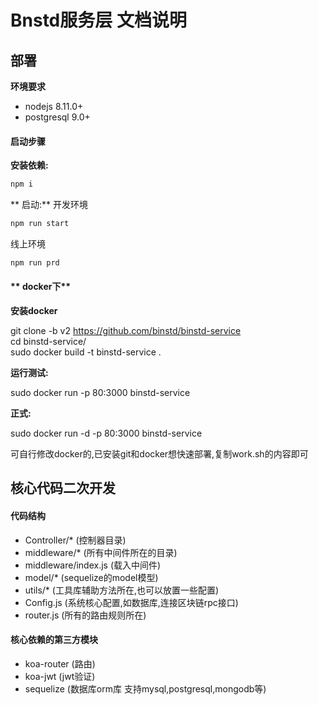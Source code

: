 # Bnstd服务层 文档说明

## 部署
**环境要求**
+ nodejs 8.11.0+
+ postgresql 9.0+

#### 启动步骤
**安装依赖:**
```js
npm i
```
** 启动:**
开发环境
```js
npm run start
```
线上环境
```js
npm run prd
```

#### ** docker下**

 **安装docker** 

 git clone -b v2 https://github.com/binstd/binstd-service  
 cd binstd-service/   
 sudo docker build -t binstd-service .

 **运行测试:**

 sudo docker run -p 80:3000 binstd-service
 
 **正式:**

 sudo docker run -d -p 80:3000 binstd-service
 
 可自行修改docker的,已安装git和docker想快速部署,复制work.sh的内容即可


## 核心代码二次开发
#### 代码结构
+ Controller/\* (控制器目录)
+ middleware/\*  (所有中间件所在的目录)
+ middleware/index.js (载入中间件)
+ model/\* (sequelize的model模型)
+ utils/\*  (工具库辅助方法所在,也可以放置一些配置)
+ Config.js (系统核心配置,如数据库,连接区块链rpc接口)
+ router.js (所有的路由规则所在)

#### 核心依赖的第三方模块
+ koa-router (路由)
+ koa-jwt (jwt验证)
+ sequelize (数据库orm库 支持mysql,postgresql,mongodb等)





